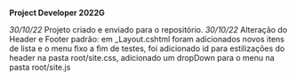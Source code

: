**Project Developer 2022G**

<em>30/10/22</em> Projeto criado e enviado para o repositório.
<em>30/10/22</em> Alteração do Header e Footer padrão:
em _Layout.cshtml foram adicionados novos itens de lista e o menu fixo a fim de testes,
foi adicionado id para estilizações do header na pasta root/site.css,
adicionado um dropDown para o menu na pasta root/site.js